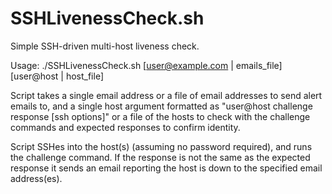 SSHLivenessCheck.sh
===================

Simple SSH-driven multi-host liveness check.

Usage: ./SSHLivenessCheck.sh [user@example.com | emails_file] [user@host | host_file]

Script takes a single email address or a file of email addresses to send alert emails to,
and a single host argument formatted as "user@host challenge response [ssh options]" or a
file of the hosts to check with the challenge commands and expected responses to confirm identity.

Script SSHes into the host(s) (assuming no password required), and runs the
challenge command. If the response is not the same as the expected response it sends an email
reporting the host is down to the specified email address(es).
